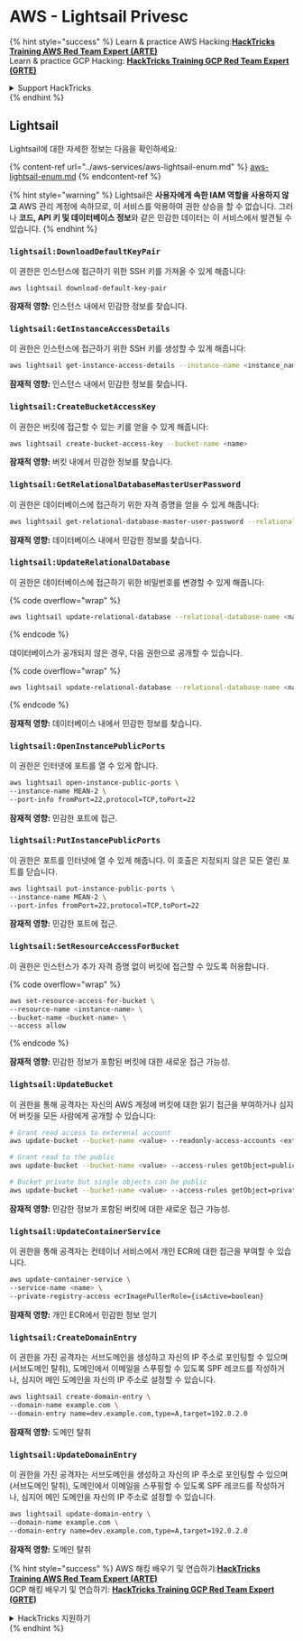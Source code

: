 # AWS - Lightsail Privesc

{% hint style="success" %}
Learn & practice AWS Hacking:<img src="../../../.gitbook/assets/image (1) (1) (1) (1).png" alt="" data-size="line">[**HackTricks Training AWS Red Team Expert (ARTE)**](https://training.hacktricks.xyz/courses/arte)<img src="../../../.gitbook/assets/image (1) (1) (1) (1).png" alt="" data-size="line">\
Learn & practice GCP Hacking: <img src="../../../.gitbook/assets/image (2) (1).png" alt="" data-size="line">[**HackTricks Training GCP Red Team Expert (GRTE)**<img src="../../../.gitbook/assets/image (2) (1).png" alt="" data-size="line">](https://training.hacktricks.xyz/courses/grte)

<details>

<summary>Support HackTricks</summary>

* Check the [**subscription plans**](https://github.com/sponsors/carlospolop)!
* **Join the** 💬 [**Discord group**](https://discord.gg/hRep4RUj7f) or the [**telegram group**](https://t.me/peass) or **follow** us on **Twitter** 🐦 [**@hacktricks\_live**](https://twitter.com/hacktricks_live)**.**
* **Share hacking tricks by submitting PRs to the** [**HackTricks**](https://github.com/carlospolop/hacktricks) and [**HackTricks Cloud**](https://github.com/carlospolop/hacktricks-cloud) github repos.

</details>
{% endhint %}

## Lightsail

Lightsail에 대한 자세한 정보는 다음을 확인하세요:

{% content-ref url="../aws-services/aws-lightsail-enum.md" %}
[aws-lightsail-enum.md](../aws-services/aws-lightsail-enum.md)
{% endcontent-ref %}

{% hint style="warning" %}
Lightsail은 **사용자에게 속한 IAM 역할을 사용하지 않고** AWS 관리 계정에 속하므로, 이 서비스를 악용하여 권한 상승을 할 수 없습니다. 그러나 **코드, API 키 및 데이터베이스 정보**와 같은 민감한 데이터는 이 서비스에서 발견될 수 있습니다.
{% endhint %}

### `lightsail:DownloadDefaultKeyPair`

이 권한은 인스턴스에 접근하기 위한 SSH 키를 가져올 수 있게 해줍니다:
```
aws lightsail download-default-key-pair
```
**잠재적 영향:** 인스턴스 내에서 민감한 정보를 찾습니다.

### `lightsail:GetInstanceAccessDetails`

이 권한은 인스턴스에 접근하기 위한 SSH 키를 생성할 수 있게 해줍니다:
```bash
aws lightsail get-instance-access-details --instance-name <instance_name>
```
**잠재적 영향:** 인스턴스 내에서 민감한 정보를 찾습니다.

### `lightsail:CreateBucketAccessKey`

이 권한은 버킷에 접근할 수 있는 키를 얻을 수 있게 해줍니다:
```bash
aws lightsail create-bucket-access-key --bucket-name <name>
```
**잠재적 영향:** 버킷 내에서 민감한 정보를 찾습니다.

### `lightsail:GetRelationalDatabaseMasterUserPassword`

이 권한은 데이터베이스에 접근하기 위한 자격 증명을 얻을 수 있게 해줍니다:
```bash
aws lightsail get-relational-database-master-user-password --relational-database-name <name>
```
**잠재적 영향:** 데이터베이스 내에서 민감한 정보를 찾습니다.

### `lightsail:UpdateRelationalDatabase`

이 권한은 데이터베이스에 접근하기 위한 비밀번호를 변경할 수 있게 해줍니다:

{% code overflow="wrap" %}
```bash
aws lightsail update-relational-database --relational-database-name <name> --master-user-password <strong_new_password>
```
{% endcode %}

데이터베이스가 공개되지 않은 경우, 다음 권한으로 공개할 수 있습니다.

{% code overflow="wrap" %}
```bash
aws lightsail update-relational-database --relational-database-name <name> --publicly-accessible
```
{% endcode %}

**잠재적 영향:** 데이터베이스 내에서 민감한 정보를 찾습니다.

### `lightsail:OpenInstancePublicPorts`

이 권한은 인터넷에 포트를 열 수 있게 합니다.
```bash
aws lightsail open-instance-public-ports \
--instance-name MEAN-2 \
--port-info fromPort=22,protocol=TCP,toPort=22
```
**잠재적 영향:** 민감한 포트에 접근.

### `lightsail:PutInstancePublicPorts`

이 권한은 포트를 인터넷에 열 수 있게 해줍니다. 이 호출은 지정되지 않은 모든 열린 포트를 닫습니다.
```bash
aws lightsail put-instance-public-ports \
--instance-name MEAN-2 \
--port-infos fromPort=22,protocol=TCP,toPort=22
```
**잠재적 영향:** 민감한 포트에 접근.

### `lightsail:SetResourceAccessForBucket`

이 권한은 인스턴스가 추가 자격 증명 없이 버킷에 접근할 수 있도록 허용합니다.

{% code overflow="wrap" %}
```bash
aws set-resource-access-for-bucket \
--resource-name <instance-name> \
--bucket-name <bucket-name> \
--access allow
```
{% endcode %}

**잠재적 영향:** 민감한 정보가 포함된 버킷에 대한 새로운 접근 가능성.

### `lightsail:UpdateBucket`

이 권한을 통해 공격자는 자신의 AWS 계정에 버킷에 대한 읽기 접근을 부여하거나 심지어 버킷을 모든 사람에게 공개할 수 있습니다:
```bash
# Grant read access to exterenal account
aws update-bucket --bucket-name <value> --readonly-access-accounts <external_account>

# Grant read to the public
aws update-bucket --bucket-name <value> --access-rules getObject=public,allowPublicOverrides=true

# Bucket private but single objects can be public
aws update-bucket --bucket-name <value> --access-rules getObject=private,allowPublicOverrides=true
```
**잠재적 영향:** 민감한 정보가 포함된 버킷에 대한 새로운 접근 가능성.

### `lightsail:UpdateContainerService`

이 권한을 통해 공격자는 컨테이너 서비스에서 개인 ECR에 대한 접근을 부여할 수 있습니다.
```bash
aws update-container-service \
--service-name <name> \
--private-registry-access ecrImagePullerRole={isActive=boolean}
```
**잠재적 영향:** 개인 ECR에서 민감한 정보 얻기

### `lightsail:CreateDomainEntry`

이 권한을 가진 공격자는 서브도메인을 생성하고 자신의 IP 주소로 포인팅할 수 있으며(서브도메인 탈취), 도메인에서 이메일을 스푸핑할 수 있도록 SPF 레코드를 작성하거나, 심지어 메인 도메인을 자신의 IP 주소로 설정할 수 있습니다.
```bash
aws lightsail create-domain-entry \
--domain-name example.com \
--domain-entry name=dev.example.com,type=A,target=192.0.2.0
```
**잠재적 영향:** 도메인 탈취

### `lightsail:UpdateDomainEntry`

이 권한을 가진 공격자는 서브도메인을 생성하고 자신의 IP 주소로 포인팅할 수 있으며(서브도메인 탈취), 도메인에서 이메일을 스푸핑할 수 있도록 SPF 레코드를 작성하거나, 심지어 메인 도메인을 자신의 IP 주소로 설정할 수 있습니다.
```bash
aws lightsail update-domain-entry \
--domain-name example.com \
--domain-entry name=dev.example.com,type=A,target=192.0.2.0
```
**잠재적 영향:** 도메인 탈취

{% hint style="success" %}
AWS 해킹 배우기 및 연습하기:<img src="../../../.gitbook/assets/image (1) (1) (1) (1).png" alt="" data-size="line">[**HackTricks Training AWS Red Team Expert (ARTE)**](https://training.hacktricks.xyz/courses/arte)<img src="../../../.gitbook/assets/image (1) (1) (1) (1).png" alt="" data-size="line">\
GCP 해킹 배우기 및 연습하기: <img src="../../../.gitbook/assets/image (2) (1).png" alt="" data-size="line">[**HackTricks Training GCP Red Team Expert (GRTE)**<img src="../../../.gitbook/assets/image (2) (1).png" alt="" data-size="line">](https://training.hacktricks.xyz/courses/grte)

<details>

<summary>HackTricks 지원하기</summary>

* [**구독 계획**](https://github.com/sponsors/carlospolop) 확인하기!
* **💬 [**Discord 그룹**](https://discord.gg/hRep4RUj7f) 또는 [**텔레그램 그룹**](https://t.me/peass)에 참여하거나 **Twitter** 🐦 [**@hacktricks\_live**](https://twitter.com/hacktricks_live)**를 팔로우하세요.**
* **[**HackTricks**](https://github.com/carlospolop/hacktricks) 및 [**HackTricks Cloud**](https://github.com/carlospolop/hacktricks-cloud) 깃허브 리포지토리에 PR을 제출하여 해킹 트릭을 공유하세요.**

</details>
{% endhint %}

